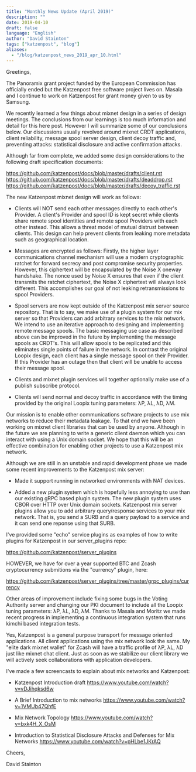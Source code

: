 ```yaml
---
title: "Monthly News Update (April 2019)"
description: ""
date: 2019-04-10
draft: false
language: "English"
author: "David Stainton"
tags: ["katzenpost", "blog"]
aliases:
  - "/blog/katzenpost_news_2019_apr_10.html"
---
```


Greetings,

The Panoramix grant project funded by the European Commission has
officially ended but the Katzenpost free software project lives on.
Masala and I continue to work on Katzenpost for grant money given to
us by Samsung.

We recently learned a few things about mixnet design in a series of
design meetings. The conclusions from our learnings is too much
information and detail for this here post. However I will summarize
some of our conclusions below. Our discussions usually revolved around
mixnet CRDT applications, client reliability, message spool server
design, client decoy traffic and, preventing attacks: statistical
disclosure and active confirmation attacks.

Although far from complete, we added some design considerations to the
following draft specification documents:

https://github.com/katzenpost/docs/blob/master/drafts/client.rst
https://github.com/katzenpost/docs/blob/master/drafts/deaddrop.rst
https://github.com/katzenpost/docs/blob/master/drafts/decoy_traffic.rst

The new Katzenpost mixnet design will work as follows:

* Clients will NOT send each other messages directly to each other's
Provider. A client's Provider and spool ID is kept secret while
clients share remote spool identities and remote spool Providers with
each other instead. This allows a threat model of mutual distrust
between clients. This design can help prevent clients from leaking
more metadata such as geographical location.

* Messages are encrypted as follows: Firstly, the higher layer
communications channel mechanism will use a modern cryptographic
ratchet for forward secrecy and post compromise security
properties. However, this ciphertext will be encapsulated by the Noise
X oneway handshake. The nonce used by Noise X ensures that even if the
client transmits the ratchet ciphertext, the Noise X ciphertext will
always look different. This accomplishes our goal of not leaking
retransmissions to spool Providers.

* Spool servers are now kept outside of the Katzenpost mix server
source repository. That is to say, we make use of a plugin system for
our mix server so that Providers can add arbitrary services to the mix
network. We intend to use an iterative approach to designing and
implementing remote message spools. The basic messaging use case as
described above can be improved in the future by implementing the
message spools as CRDT's. This will allow spools to be replicated and
this eliminates single points of failure in the network. In contrast
the original Loopix design, each client has a single message spool on
their Provider. If this Provider has an outage then that client will
be unable to access their message spool.

* Clients and mixnet plugin services will together optionally make use of a
publish subscribe protocol.

* Clients will send normal and decoy traffic in accordance with the timing
provided by the original Loopix tuning parameters: λP, λL, λD, λM.


Our mission is to enable other communications software projects to use
mix networks to reduce their metadata leakage. To that end we have
been working on mixnet client libraries that can be used by anyone.
Although in the future we are planning to write a generic client
daemon which you can interact with using a Unix domain socket. We hope
that this will be an effective combination for enabling other projects
to use a Katzenpost mix network.

Although we are still in an unstable and rapid development phase
we made some recent improvements to the Katzenpost mix server:

* Made it support running in networked environments with NAT devices.

* Added a new plugin system which is hopefully less annoying to use
than our existing gRPC based plugin system. The new plugin system uses
CBOR over HTTP over Unix domain sockets. Katzenpost mix server plugins
allow you to add arbitrary query/response services to your mix
network. That is, you send a SURB and a query payload to a service and
it can send one reponse using that SURB.

I've provided some "echo" service plugins as examples of how to write plugins
for Katzenpost in our server_plugins repo:

https://github.com/katzenpost/server_plugins

HOWEVER, we have for over a year supported BTC and Zcash cryptocurrency submitions
via the "currency" plugin, here:

https://github.com/katzenpost/server_plugins/tree/master/grpc_plugins/currency

Other areas of improvement include fixing some bugs in the Voting
Authority server and changing our PKI document to include all the
Loopix tuning parameters: λP, λL, λD, λM. Thanks to Masala and Moritz
we made recent progress in implementing a continuous integration
system that runs kimchi based integration tests.

Yes, Katzenpost is a general purpose transport for message oriented
applications. All client applications using the mix network look the
same. My "elite dark mixnet wallet" for Zcash will have a traffic
profile of λP, λL, λD just like mixnet chat client. Just as soon as
we stabilize our client library we will actively seek collaborations
with application developers.


I've made a few screencasts to explain about mix networks and Katzenpost:

* Katzenpost Introduction draft
https://www.youtube.com/watch?v=vDJihqksd6w

* A Brief Introduction to mix networks
https://www.youtube.com/watch?v=1VMUb47QhfE

* Mix Network Topology
https://www.youtube.com/watch?v=bxk4H_X_OsM

* Introduction to Statistical Disclosure Attacks and Defenses for Mix Networks
https://www.youtube.com/watch?v=pHLbe1JKrAQ




Cheers,

David Stainton
